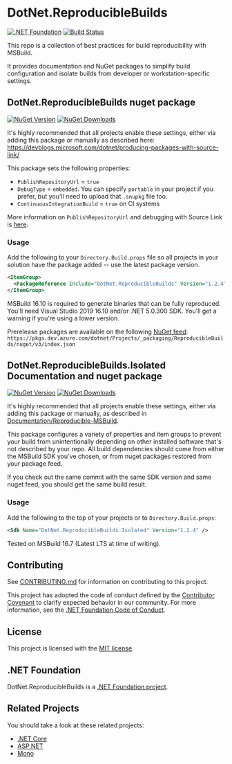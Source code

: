 ﻿# DotNet.ReproducibleBuilds

[![.NET Foundation](https://img.shields.io/badge/.NET%20Foundation-blueviolet.svg)](https://www.dotnetfoundation.org/)
[![Build Status](https://dev.azure.com/dotnet/Projects/_apis/build/status%2FReproducibleBuilds%20-%20CI?branchName=main)](https://dev.azure.com/dotnet/Projects/_build/latest?definitionId=154&branchName=main)

This repo is a collection of best practices for build reproducibility with MSBuild.

It provides documentation and NuGet packages to simplify build configuration and isolate builds from developer or
workstation-specific settings.

## DotNet.ReproducibleBuilds nuget package

[![NuGet Version](https://img.shields.io/nuget/v/DotNet.ReproducibleBuilds?style=flat&label=DotNet.ReproducibleBuilds)](https://www.nuget.org/packages/DotNet.ReproducibleBuilds)
[![NuGet Downloads](https://img.shields.io/nuget/dt/DotNet.ReproducibleBuilds?style=flat)](https://www.nuget.org/packages/DotNet.ReproducibleBuilds)

It's highly recommended that all projects enable these settings, either via
adding this package or manually as described here: https://devblogs.microsoft.com/dotnet/producing-packages-with-source-link/

This package sets the following properties:
- `PublishRepositoryUrl` = `true`
- `DebugType` = `embedded`. You can specify `portable` in your project if you prefer, but you'll need to upload that `.snupkg` file too.
- `ContinuousIntegrationBuild` = `true` on CI systems

More information on `PublishRepositoryUrl` and debugging with Source Link is [here](https://devblogs.microsoft.com/dotnet/improving-debug-time-productivity-with-source-link/).

### Usage

Add the following to your `Directory.Build.props` file so all projects in your solution have the package added -- use the latest package version.

```xml
<ItemGroup>
  <PackageReference Include="DotNet.ReproducibleBuilds" Version="1.2.4" PrivateAssets="All"/>
</ItemGroup>
```

MSBuild 16.10 is required to generate binaries that can be fully reproduced. You'll need Visual Studio 2019 16.10 and/or .NET 5.0.300 SDK. You'll get a warning 
if you're using a lower version.

Prerelease packages are available on the following [NuGet feed](https://dev.azure.com/dotnet/Projects/_packaging?_a=feed&feed=ReproducibleBuilds):
`https://pkgs.dev.azure.com/dotnet/Projects/_packaging/ReproducibleBuilds/nuget/v3/index.json`

## DotNet.ReproducibleBuilds.Isolated Documentation and nuget package

[![NuGet Version](https://img.shields.io/nuget/v/DotNet.ReproducibleBuilds.Isolated?style=flat&label=DotNet.ReproducibleBuilds.Isolated)](https://www.nuget.org/packages/DotNet.ReproducibleBuilds.Isolated)
[![NuGet Downloads](https://img.shields.io/nuget/dt/DotNet.ReproducibleBuilds.Isolated?style=flat)](https://www.nuget.org/packages/DotNet.ReproducibleBuilds.Isolated)

It's highly recommended that all projects enable these settings, either via 
adding this package or manually, as described in [Documentation/Reproducible-MSBuild](Documentation/Reproducible-MSBuild/README.md).

This package configures a variety of properties and item groups to prevent your build from unintentionally 
depending on other installed software that's not described by your repo. All build dependencies should come
from either the MSBuild SDK you've chosen, or from nuget packages restored from your package feed. 

If you check out the same commit with the same SDK version and same nuget feed, you should get the same build result.

### Usage

Add the following to the top of your projects or to `Directory.Build.props`:

```xml
<Sdk Name="DotNet.ReproducibleBuilds.Isolated" Version="1.2.4" />
```

Tested on MSBuild 16.7 (Latest LTS at time of writing).

## Contributing

See [CONTRIBUTING.md](CONTRIBUTING.md) for information on contributing to this project.

This project has adopted the code of conduct defined by the [Contributor Covenant](http://contributor-covenant.org/) 
to clarify expected behavior in our community. For more information, see the [.NET Foundation Code of Conduct](http://www.dotnetfoundation.org/code-of-conduct).

## License

This project is licensed with the [MIT license](LICENSE).

## .NET Foundation

DotNet.ReproducibleBuilds is a [.NET Foundation project](https://dotnetfoundation.org/projects).

## Related Projects

You should take a look at these related projects:

- [.NET Core](https://github.com/dotnet/core)
- [ASP.NET](https://github.com/aspnet)
- [Mono](https://github.com/mono)

